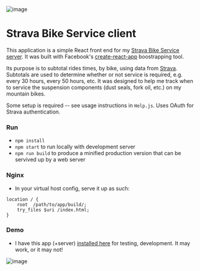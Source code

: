 ![image](https://github.com/clarkritchie/Strava-Bike-Service/blob/master/api_logo_pwrdBy_strava_stack_gray.png?raw=true)

# Strava Bike Service client

This application is a simple React front end for my [Strava Bike Service server](https://github.com/clarkritchie/strava-bike-service-server).  It was built with Facebook's [create-react-app](https://github.com/facebookincubator/create-react-app) boostrapping tool.

Its purpose is to subtotal rides times, by bike, using data from [Strava](http://www.strava.com).  Subtotals are used to determine whether or not service is required, e.g. every 30 hours, every 50 hours, etc.  It was designed to help me track when to service the suspension components (dust seals, fork oil, etc.) on my mountain bikes.

Some setup is required -- see usage instructions in `Help.js`.  Uses OAuth for Strava authentication.

### Run
* `npm install`
* `npm start` to run locally with development server
* `npm run build` to produce a minified production version that can be servived up by a web server

### Nginx
* In your virtual host config, serve it up as such:
```
location / {
    root  /path/to/app/build/;
    try_files $uri /index.html;
}
```

### Demo
* I have this app (+server) [installed here](https://sbs.everylayer.io) for testing, development.  It may work, or it may not!

![image](http://g.recordit.co/EZECP0qG33.gif)
